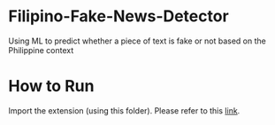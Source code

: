# Filipino-Fake-News-Detector
Using ML to predict whether a piece of text is fake or not based on the Philippine context

# How to Run
Import the extension (using this folder). Please refer to this [link](https://support.google.com/chrome_webstore/answer/2664769).
